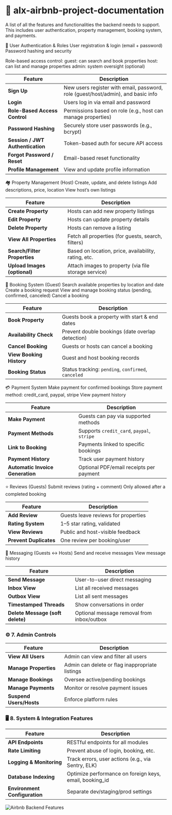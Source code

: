 # 🧱 alx-airbnb-project-documentation

A list of all the features and functionalities the backend needs to support. This includes user authentication, property management, booking system, and payments.

👤 User Authentication & Roles
User registration & login (email + password)
Password hashing and security

Role-based access control:
guest: can search and book properties
host: can list and manage properties
admin: system oversight (optional)

| Feature                          | Description                                                                      |
| -------------------------------- | -------------------------------------------------------------------------------- |
| **Sign Up**                      | New users register with email, password, role (guest/host/admin), and basic info |
| **Login**                        | Users log in via email and password                                              |
| **Role-Based Access Control**    | Permissions based on role (e.g., host can manage properties)                     |
| **Password Hashing**             | Securely store user passwords (e.g., bcrypt)                                     |
| **Session / JWT Authentication** | Token-based auth for secure API access                                           |
| **Forgot Password / Reset**      | Email-based reset functionality                                                  |
| **Profile Management**           | View and update profile information                                              |


🏘️ Property Management (Host)
Create, update, and delete listings
Add descriptions, price, location
View host’s own listings


| Feature                      | Description                                          |
| ---------------------------- | ---------------------------------------------------- |
| **Create Property**          | Hosts can add new property listings                  |
| **Edit Property**            | Hosts can update property details                    |
| **Delete Property**          | Hosts can remove a listing                           |
| **View All Properties**      | Fetch all properties (for guests, search, filters)   |
| **Search/Filter Properties** | Based on location, price, availability, rating, etc. |
| **Upload Images (optional)** | Attach images to property (via file storage service) |


📅 Booking System (Guest)
Search available properties by location and date
Create a booking request
View and manage booking status (pending, confirmed, canceled)
Cancel a booking

| Feature                  | Description                                         |
| ------------------------ | --------------------------------------------------- |
| **Book Property**        | Guests book a property with start & end dates       |
| **Availability Check**   | Prevent double bookings (date overlap detection)    |
| **Cancel Booking**       | Guests or hosts can cancel a booking                |
| **View Booking History** | Guest and host booking records                      |
| **Booking Status**       | Status tracking: `pending`, `confirmed`, `canceled` |


💳 Payment System
Make payment for confirmed bookings
Store payment method: credit_card, paypal, stripe
View payment history

| Feature                          | Description                                |
| -------------------------------- | ------------------------------------------ |
| **Make Payment**                 | Guests can pay via supported methods       |
| **Payment Methods**              | Supports `credit_card`, `paypal`, `stripe` |
| **Link to Booking**              | Payments linked to specific bookings       |
| **Payment History**              | Track user payment history                 |
| **Automatic Invoice Generation** | Optional PDF/email receipts per payment    |


⭐ Reviews (Guests)
Submit reviews (rating + comment)
Only allowed after a completed booking

| Feature                | Description                         |
| ---------------------- | ----------------------------------- |
| **Add Review**         | Guests leave reviews for properties |
| **Rating System**      | 1–5 star rating, validated          |
| **View Reviews**       | Public and host-visible feedback    |
| **Prevent Duplicates** | One review per booking/user         |


💬 Messaging (Guests ↔ Hosts)
Send and receive messages
View message history


| Feature                          | Description                                |
| -------------------------------- | ------------------------------------------ |
| **Send Message**                 | User-to-user direct messaging              |
| **Inbox View**                   | List all received messages                 |
| **Outbox View**                  | List all sent messages                     |
| **Timestamped Threads**          | Show conversations in order                |
| **Delete Message (soft delete)** | Optional message removal from inbox/outbox |


### ⚙️ 7. **Admin Controls**

| Feature                 | Description                                     |
| ----------------------- | ----------------------------------------------- |
| **View All Users**      | Admin can view and filter all users             |
| **Manage Properties**   | Admin can delete or flag inappropriate listings |
| **Manage Bookings**     | Oversee active/pending bookings                 |
| **Manage Payments**     | Monitor or resolve payment issues               |
| **Suspend Users/Hosts** | Enforce platform rules                          |



### 🖥️ 8. **System & Integration Features**

| Feature                       | Description                                              |
| ----------------------------- | -------------------------------------------------------- |
| **API Endpoints**             | RESTful endpoints for all modules                        |
| **Rate Limiting**             | Prevent abuse of login, booking, etc.                    |
| **Logging & Monitoring**      | Track errors, user actions (e.g., via Sentry, ELK)       |
| **Database Indexing**         | Optimize performance on foreign keys, email, booking\_id |
| **Environment Configuration** | Separate dev/staging/prod settings                       |


![Airbnb Backend Features](/features-and-functionalities/Airbnb_Backend_Features.png)


